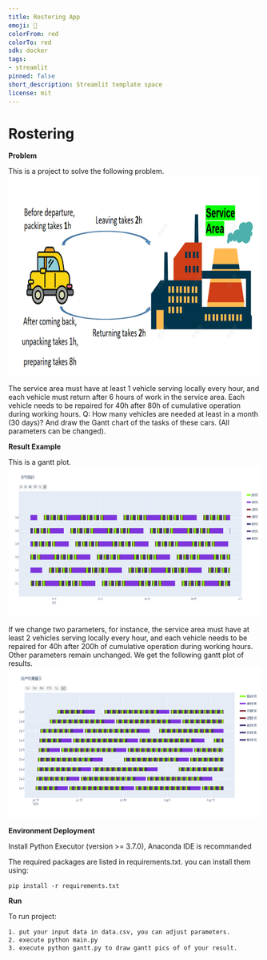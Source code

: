 ```yaml
---
title: Rostering App
emoji: 🚀
colorFrom: red
colorTo: red
sdk: docker
tags:
- streamlit
pinned: false
short_description: Streamlit template space
license: mit
---
```


# Rostering
    
 **Problem**
 
This is a project to solve the following problem.
<img src="https://github.com/ZhiyingChen/Rostering/blob/master/image/Question.png" style="width:900px; height:400px">

The service area must have at least 1 vehicle serving locally every hour, and each vehicle must return after 6 hours of work in the service area. Each vehicle needs to be repaired for 40h after 80h of cumulative operation during working hours. Q: How many vehicles are needed at least in a month (30 days)? And draw the Gantt chart of the tasks of these cars.
(All parameters can be changed).

**Result Example**

This is a gantt plot.
<img src="https://github.com/ZhiyingChen/Rostering/blob/master/image/example.png" style="width:1000px; height:300px">

If we change two parameters, for instance, the service area must have at least 2 vehicles serving locally every hour, and each vehicle needs to be repaired for 40h after 200h of cumulative operation during working hours. Other parameters remain unchanged.
We get the following gantt plot of results.
<img src="https://github.com/ZhiyingChen/Rostering/blob/master/image/example2.png" style="width:1000px; height:300px">

**Environment Deployment**

 Install Python Executor (version >= 3.7.0), Anaconda IDE is recommanded


The required packages are listed in requirements.txt. you can install them using:

    pip install -r requirements.txt
 
 **Run**

To run project:

    1. put your input data in data.csv, you can adjust parameters.
    2. execute python main.py
    3. execute python gantt.py to draw gantt pics of of your result.

